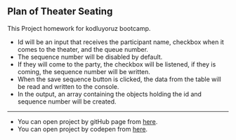 ## Plan of Theater Seating 

This Project homework for kodluyoruz bootcamp.


* Id will be an input that receives the participant name, checkbox when it comes to the theater, and the queue number.
* The sequence number will be disabled by default.
* If they will come to the party, the checkbox will be listened, if they is coming, the sequence number will be written.
* When the save sequence button is clicked, the data from the table will be read and written to the console.
* In the output, an array containing the objects holding the id and sequence number will be created.

----------------------------------------------------------------------------------------------------------------------

* You can open project by gitHub page from [here](https://abdulhamid95.github.io/kodluyoruz_javascript/odev-9).
* You can open project by codepen from [here](https://codepen.io/abdulhamidha/pen/mdOPvoL).
